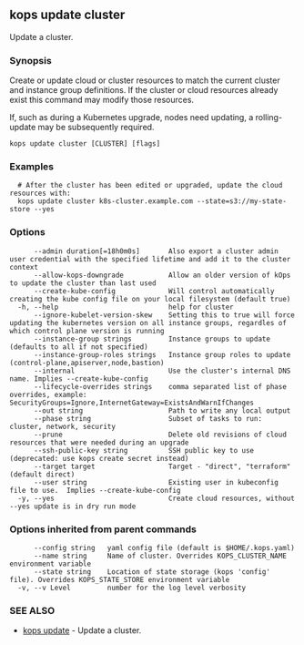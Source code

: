 
<!--- This file is automatically generated by make gen-cli-docs; changes should be made in the go CLI command code (under cmd/kops) -->

## kops update cluster

Update a cluster.

### Synopsis

Create or update cloud or cluster resources to match the current cluster and instance group definitions. If the cluster or cloud resources already exist this command may modify those resources.

 If, such as during a Kubernetes upgrade, nodes need updating, a rolling-update may be subsequently required.

```
kops update cluster [CLUSTER] [flags]
```

### Examples

```
  # After the cluster has been edited or upgraded, update the cloud resources with:
  kops update cluster k8s-cluster.example.com --state=s3://my-state-store --yes
```

### Options

```
      --admin duration[=18h0m0s]       Also export a cluster admin user credential with the specified lifetime and add it to the cluster context
      --allow-kops-downgrade           Allow an older version of kOps to update the cluster than last used
      --create-kube-config             Will control automatically creating the kube config file on your local filesystem (default true)
  -h, --help                           help for cluster
      --ignore-kubelet-version-skew    Setting this to true will force updating the kubernetes version on all instance groups, regardles of which control plane version is running
      --instance-group strings         Instance groups to update (defaults to all if not specified)
      --instance-group-roles strings   Instance group roles to update (control-plane,apiserver,node,bastion)
      --internal                       Use the cluster's internal DNS name. Implies --create-kube-config
      --lifecycle-overrides strings    comma separated list of phase overrides, example: SecurityGroups=Ignore,InternetGateway=ExistsAndWarnIfChanges
      --out string                     Path to write any local output
      --phase string                   Subset of tasks to run: cluster, network, security
      --prune                          Delete old revisions of cloud resources that were needed during an upgrade
      --ssh-public-key string          SSH public key to use (deprecated: use kops create secret instead)
      --target target                  Target - "direct", "terraform" (default direct)
      --user string                    Existing user in kubeconfig file to use.  Implies --create-kube-config
  -y, --yes                            Create cloud resources, without --yes update is in dry run mode
```

### Options inherited from parent commands

```
      --config string   yaml config file (default is $HOME/.kops.yaml)
      --name string     Name of cluster. Overrides KOPS_CLUSTER_NAME environment variable
      --state string    Location of state storage (kops 'config' file). Overrides KOPS_STATE_STORE environment variable
  -v, --v Level         number for the log level verbosity
```

### SEE ALSO

* [kops update](kops_update.md)	 - Update a cluster.


